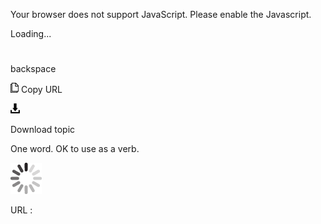 Your browser does not support JavaScript. Please enable the Javascript.

Loading...

# 

backspace

![Copy URL](backspace_files/Copy.png)
Copy URL

![Download](backspace_files/Download.png)

Download topic

One word. OK to use as a verb.

![In progress](backspace_files/activity-large.gif)

URL :
